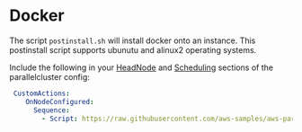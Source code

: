 # Docker

The script `postinstall.sh`  will install docker onto an instance. This postinstall script supports ubunutu and alinux2 operating systems.

Include the following in your [HeadNode](https://docs.aws.amazon.com/parallelcluster/latest/ug/HeadNode-v3.html) and [Scheduling](https://docs.aws.amazon.com/parallelcluster/latest/ug/Scheduling-v3.html) sections of the parallelcluster config:

```yaml
 CustomActions:
    OnNodeConfigured:
      Sequence:
        - Script: https://raw.githubusercontent.com/aws-samples/aws-parallelcluster-post-install-scripts/main/docker/postinstall.sh
```

